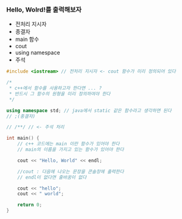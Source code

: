 ### Hello, Wolrd!를 출력해보자

- 전처리 지시자
- 종결자
- main 함수
- cout
- using namespace
- 주석



```c++
#include <iostream> // 전처리 지시자 <- cout 함수가 미리 정의되어 있다

/*
 * c++에서 함수를 사용하고자 한다면 ... ?
 * 반드시 그 함수의 원형을 미리 정의하여야 한다
 */

using namespace std; // java에서 static 같은 함수라고 생각하면 된다
// ;(종결자)

// /**/ // <- 주석 처리

int main() {
    // c++ 코드에는 main 이란 함수가 있어야 한다
    // main의 이름을 가지고 있는 함수가 있어야 한다

    cout << "Hello, World" << endl;

    //cout : 다음에 나오는 문장을 콘솔창에 출력한다
    // endl이 없다면 줄바꿈이 없다

    cout << "hello";
    cout << " world";

    return 0;
}
```




